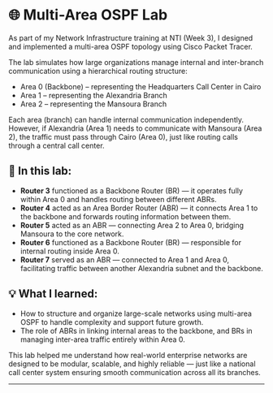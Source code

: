 # 🌐 Multi-Area OSPF Lab

As part of my Network Infrastructure training at NTI (Week 3), I designed and implemented a multi-area OSPF topology using Cisco Packet Tracer.

The lab simulates how large organizations manage internal and inter-branch communication using a hierarchical routing structure:

- Area 0 (Backbone) – representing the Headquarters Call Center in Cairo  
- Area 1 – representing the Alexandria Branch  
- Area 2 – representing the Mansoura Branch  

Each area (branch) can handle internal communication independently. However, if Alexandria (Area 1) needs to communicate with Mansoura (Area 2), the traffic must pass through Cairo (Area 0), just like routing calls through a central call center.

## 🔧 In this lab:

- **Router 3** functioned as a Backbone Router (BR) — it operates fully within Area 0 and handles routing between different ABRs.  
- **Router 4** acted as an Area Border Router (ABR) — it connects Area 1 to the backbone and forwards routing information between them.  
- **Router 5** acted as an ABR — connecting Area 2 to Area 0, bridging Mansoura to the core network.  
- **Router 6** functioned as a Backbone Router (BR) — responsible for internal routing inside Area 0.  
- **Router 7** served as an ABR — connected to Area 1 and Area 0, facilitating traffic between another Alexandria subnet and the backbone.  

## 💡 What I learned:

- How to structure and organize large-scale networks using multi-area OSPF to handle complexity and support future growth.  
- The role of ABRs in linking internal areas to the backbone, and BRs in managing inter-area traffic entirely within Area 0.  

This lab helped me understand how real-world enterprise networks are designed to be modular, scalable, and highly reliable — just like a national call center system ensuring smooth communication across all its branches.

---
